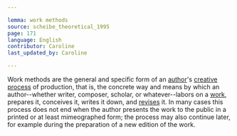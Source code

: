 ```yaml
---

lemma: work methods
source: scheibe_theoretical_1995
page: 171
language: English
contributor: Caroline
last_updated_by: Caroline

---
```


Work methods are the general and specific form of an [author](author.html)'s [creative process](writingProcess.html) of production, that is, the concrete way and means by which an author--whether writer, composer, scholar, or whatever--labors on a [work](work.html), prepares it, conceives it, writes it down, and [revises](revision.html) it. In many cases this process does not end when the author presents the work to the public in a printed or at least mimeographed form; the process may also continue later, for example during the preparation of a new edition of the work.
